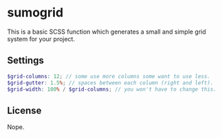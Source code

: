 # sumogrid
This is a basic SCSS function which generates a small and simple grid system for your project.

## Settings
```scss
$grid-columns: 12; // some use more columns some want to use less.
$grid-gutter: 1.5%; // spaces between each column (right and left).
$grid-width: 100% / $grid-columns; // you won't have to change this.
```
## License
Nope.
